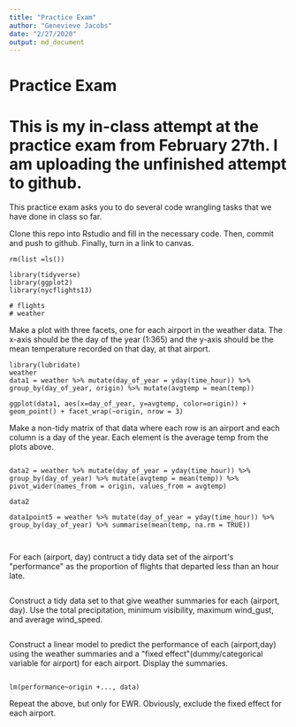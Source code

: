```yaml
---
title: "Practice Exam"
author: "Genevieve Jacobs"
date: "2/27/2020"
output: md_document
---
```


# Practice Exam

# This is my in-class attempt at the practice exam from February 27th. I am uploading the unfinished attempt to github.

This practice exam asks you to do several code wrangling tasks that we have done in class so far. 

Clone this repo into Rstudio and fill in the necessary code.  Then, commit and push to github.  Finally, turn in a link to canvas. 



```{r echo = F}
rm(list =ls())

library(tidyverse)
library(ggplot2)
library(nycflights13)

# flights
# weather
```


Make a plot with three facets, one for each airport in the weather data.  The x-axis should be the day of the year (1:365) and the y-axis should be the mean temperature recorded on that day, at that airport.

```{r}
library(lubridate)
weather
data1 = weather %>% mutate(day_of_year = yday(time_hour)) %>% group_by(day_of_year, origin) %>% mutate(avgtemp = mean(temp))

ggplot(data1, aes(x=day_of_year, y=avgtemp, color=origin)) + geom_point() + facet_wrap(~origin, nrow = 3)
```


Make a non-tidy matrix of that data where each row is an airport and each column is a day of the year. Each element is the average temp from the plots above.

```{r}

data2 = weather %>% mutate(day_of_year = yday(time_hour)) %>% group_by(day_of_year) %>% mutate(avgtemp = mean(temp)) %>% pivot_wider(names_from = origin, values_from = avgtemp)

data2

data1point5 = weather %>% mutate(day_of_year = yday(time_hour)) %>% group_by(day_of_year) %>% summarise(mean(temp, na.rm = TRUE))



```


For each (airport, day) contruct a tidy data set of the airport's "performance" as the proportion of flights that departed less than an hour late. 
```{r}
```

Construct a tidy data set to that give weather summaries for each (airport, day).  Use the total precipitation, minimum visibility, maximum wind_gust, and average wind_speed.  
```{r}
```

Construct a linear model to predict the performance of each (airport,day) using the weather summaries and a "fixed effect"(dummy/categorical variable for airport) for each airport.  Display the summaries.  
```{r}

lm(performance~origin +..., data)

```

Repeat the above, but only for EWR.  Obviously, exclude the fixed effect for each airport.
```{r}
```